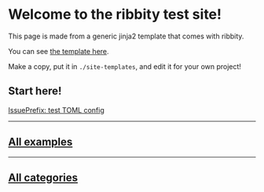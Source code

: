 

# Welcome to the ribbity test site!

This page is made from a generic jinja2 template that comes with ribbity.

You can see [the template here](https://github.com/ctb/ribbity/blob/main/ribbity/templates/index.md).

Make a copy, put it in `./site-templates`, and edit it for your own project!

## Start here!




[IssuePrefix: test TOML config](3-test-toml-config.md)














---

## [All examples](examples.md)

---

## [All categories](labels.md)
